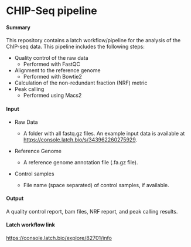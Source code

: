 # CHIP-Seq pipeline

#### **Summary**
This repository contains a latch workflow/pipeline for the analysis of the ChIP-seq data. This pipeline includes the following steps:
* Quality control of the raw data
    - Performed with FastQC
* Alignment to the reference genome
    - Performed with Bowtie2
* Calculation of the non-redundant fraction (NRF) metric
* Peak calling
    - Performed using Macs2

#### **Input**

* Raw Data
    - A folder with all fastq.gz files. An example input data is available at https://console.latch.bio/s/343962260275929.
    
* Reference Genome
    - A reference genome annotation file (.fa.gz file). 
    
* Control samples
    - File name (space separated) of control samples, if available.

#### **Output**
A quality control report, bam files, NRF report, and peak calling results.

#### **Latch workflow link**
https://console.latch.bio/explore/82701/info
